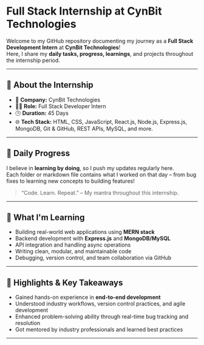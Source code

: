 #  Full Stack Internship at CynBit Technologies

Welcome to my GitHub repository documenting my journey as a **Full Stack Development Intern** at **CynBit Technologies**!  
Here, I share my **daily tasks, progress, learnings**, and projects throughout the internship period.

---

## 💼 About the Internship

- 🏢 **Company:** CynBit Technologies  
- 🧑‍💻 **Role:** Full Stack Developer Intern  
- 🕒 **Duration:** 45 Days  
- 🌐 **Tech Stack:** HTML, CSS, JavaScript, React.js, Node.js, Express.js, MongoDB, Git & GitHub, REST APIs, MySQL, and more.

---

## 📅 Daily Progress

I believe in **learning by doing**, so I push my updates regularly here.  
Each folder or markdown file contains what I worked on that day – from bug fixes to learning new concepts to building features!

> “Code. Learn. Repeat.” – My mantra throughout this internship.

---

## 🧠 What I'm Learning

- Building real-world web applications using **MERN stack**
- Backend development with **Express.js** and **MongoDB/MySQL**
- API integration and handling async operations
- Writing clean, modular, and maintainable code
- Debugging, version control, and team collaboration via GitHub

---

## 🌟 Highlights & Key Takeaways

- Gained hands-on experience in **end-to-end development**
- Understood industry workflows, version control practices, and agile development
- Enhanced problem-solving ability through real-time bug tracking and resolution
- Got mentored by industry professionals and learned best practices

---
